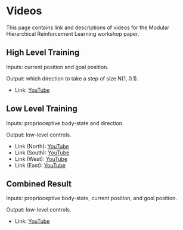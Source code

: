 
# Videos

This page contains link and descriptions of videos for the Modular Hierarchical Reinforcement Learning workshop paper.

## High Level Training

Inputs: current position and goal position.

Output: which direction to take a step of size N(1, 0.1).

* Link: [YouTube](https://www.youtube.com/watch?v=XhRksn-8U9U&feature=youtu.be)


## Low Level Training

Inputs: proprioceptive body-state and direction.

Output: low-level controls.

* Link (North): [YouTube](https://www.youtube.com/watch?v=sei37ayikbI)
* Link (South): [YouTube](https://www.youtube.com/watch?v=gT7uKs7WyoU)
* Link (West): [YouTube](https://www.youtube.com/watch?v=tko5rWc7eZU)
* Link (East): [YouTube](https://www.youtube.com/watch?v=msfddxhakCg)

## Combined Result

Inputs: proprioceptive body-state, current position, and goal position.

Output: low-level controls.

* Link: [YouTube](https://www.youtube.com/watch?v=Wm4fSYXCdJ4&feature=youtu.be)


